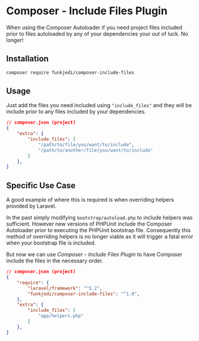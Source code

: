 # Composer - Include Files Plugin

When using the Composer Autoloader if you need project files included prior to files autoloaded by any of your dependencies your out of luck. No longer!

## Installation

```bash
composer require funkjedi/composer-include-files
```

## Usage

Just add the files you need included using `"include_files"` and they will be include prior to any files included by your dependencies.

```json
// composer.json (project)
{
    "extra": {
        "include_files": [
            "/path/to/file/you/want/to/include",
            "/path/to/another/file/you/want/to/include"
        ]
    },
}
```

## Specific Use Case

A good example of where this is required is when overriding helpers provided by Laravel.

In the past simply modifying `bootstrap/autoload.php` to include helpers was sufficient. However new versions of PHPUnit include the Composer Autoloader prior to executing the PHPUnit bootstrap file. Consequently this method of overriding helpers is no longer viable as it will trigger a fatal error when your bootstrap file is included.

But now we can use *Composer - Include Files Plugin* to have Composer include the files in the necessary order.

```json
// composer.json (project)
{
    "require": {
        "laravel/framework": "^5.2",
        "funkjedi/composer-include-files": "^1.0",
    },
    "extra": {
        "include_files": [
            "app/helpers.php"
        ]
    },
}
```
